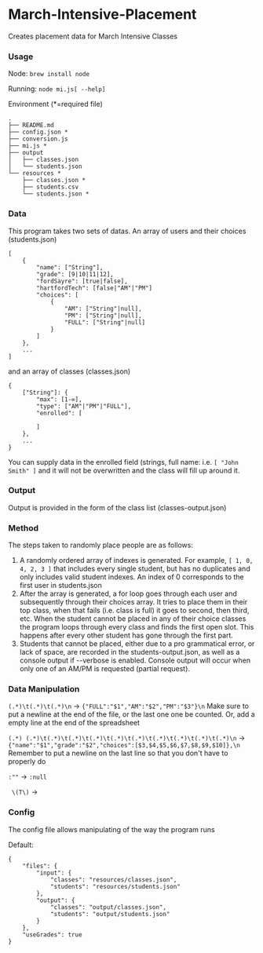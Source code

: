 March-Intensive-Placement
=========================

Creates placement data for March Intensive Classes

### Usage
Node: `brew install node`

Running: `node mi.js[ --help]`

Environment (*=required file)
```
.
├── README.md
├── config.json *
├── conversion.js
├── mi.js *
├── output
│   ├── classes.json
│   └── students.json
└── resources *
    ├── classes.json *
    ├── students.csv
    └── students.json *
```

### Data
This program takes two sets of datas. An array of users and their choices (students.json)

```
[
	{
		"name": ["String"],
		"grade": [9|10|11|12],
		"fordSayre": [true|false],
		"hartfordTech": [false|"AM"|"PM"]
		"choices": [
			{
				"AM": ["String"|null],
				"PM": ["String"|null],
				"FULL": ["String"|null]
			}
		]
	},
	...
]
```
and an array of classes (classes.json)
```
{
	["String"]: {
		"max": [1-∞],
		"type": ["AM"|"PM"|"FULL"],
		"enrolled": [

		]
	},
	...
}
```
You can supply data in the enrolled field (strings, full name: i.e. `[ "John Smith" ]` and it will not be overwritten and the class will fill up around it.

### Output
Output is provided in the form of the class list (classes-output.json)

### Method
The steps taken to randomly place people are as follows:

1. A randomly ordered array of indexes is generated. For example, `[ 1, 0, 4, 2, 3 ]` that includes every single student, but has no duplicates and only includes valid student indexes. An index of 0 corresponds to the first user in students.json
2. After the array is generated, a for loop goes through each user and subsequently through their choices array. It tries to place them in their top class, when that fails (i.e. class is full) it goes to second, then third, etc. When the student cannot be placed in any of their choice classes the program loops through every class and finds the first open slot. This happens after every other student has gone through the first part.
3. Students that cannot be placed, either due to a pro grammatical error, or lack of space, are recorded in the students-output.json, as well as a console output if --verbose is enabled. Console output will occur when only one of an AM/PM is requested (partial request).

### Data Manipulation

`(.*)\t(.*)\t(.*)\n` -> `{"FULL":"$1","AM":"$2","PM":"$3"}\n`
Make sure to put a newline at the end of the file, or the last one one be counted. Or, add a empty line at the end of the spreadsheet

`(.*) (.*)\t(.*)\t(.*)\t(.*)\t(.*)\t(.*)\t(.*)\t(.*)\t(.*)\t(.*)\n` -> `{"name":"$1","grade":"$2","choices":[$3,$4,$5,$6,$7,$8,$9,$10]},\n`
Remember to put a newline on the last line so that you don't have to properly do

`:""` -> `:null`

` \(T\)` -> ` `

### Config

The config file allows manipulating of the way the program runs

Default:
```
{
    "files": {
        "input": {
            "classes": "resources/classes.json",
            "students": "resources/students.json"
        },
        "output": {
            "classes": "output/classes.json",
            "students": "output/students.json"
        }
    },
    "useGrades": true
}
```